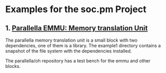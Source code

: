 # Examples for the soc.pm Project

## 1. [Parallella EMMU: Memory translation Unit](https://github.com/parallella/oh/tree/master/src/emmu)

The parallella memory translation unit is a small block with two dependencies, one 
of them is a library. The example1 directory contains a snapshot of the file system 
with the dependencies installed.

The parallella/oh repository has a test bench for the emmu and other blocks.